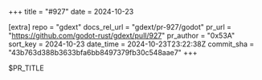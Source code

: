 +++
title = "#927"
date = 2024-10-23

[extra]
repo = "gdext"
docs_rel_url = "gdext/pr-927/godot"
pr_url = "https://github.com/godot-rust/gdext/pull/927"
pr_author = "0x53A"
sort_key = 2024-10-23
date_time = 2024-10-23T23:22:38Z
commit_sha = "43b763d388b3633bfa6bb8497379fb30c548aae7"
+++

$PR_TITLE
